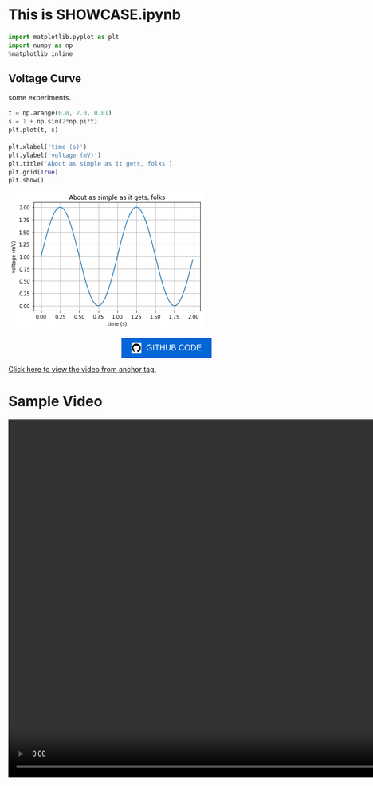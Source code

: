 # This is SHOWCASE.ipynb


```python
import matplotlib.pyplot as plt
import numpy as np
%matplotlib inline
```

## Voltage Curve

some experiments.


```python
t = np.arange(0.0, 2.0, 0.01)
s = 1 + np.sin(2*np.pi*t)
plt.plot(t, s)

plt.xlabel('time (s)')
plt.ylabel('voltage (mV)')
plt.title('About as simple as it gets, folks')
plt.grid(True)
plt.show()

```


    
![png](NOTEBOOK_files/NOTEBOOK_3_0.png)
    


<div style="text-align: center; margin-left: 45%;">
    <a href="https://github.com" target="_blank" style="text-decoration: none;">
        <button style="background-color: #0366d6; color: white; border: none; padding: 10px 20px; font-size: 16px; display: flex; align-items: center; cursor: pointer;">
            <img src="contents/github-logo.svg" alt="GitHub Logo" style="width: 20px; height: 20px; margin-right: 10px;">
            GITHUB CODE
        </button>
    </a>
</div>

<a href="contents/sample.mp4" target="_blank">Click here to view the video from anchor tag.</a>
# Sample Video
<video width="1280" height="720" controls>
    <source src="contents/sample.mp4" type="video/mp4">
    Your browser does not support the video tag.
</video>
